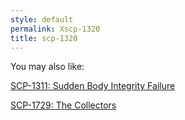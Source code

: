 ```yaml
---
style: default
permalink: Xscp-1320
title: scp-1320
---
```

You may also like:

[SCP-1311: Sudden Body Integrity Failure](http://scp-wiki.net/scp-1311)

[SCP-1729: The Collectors](http://scp-wiki.net/scp-1729)
